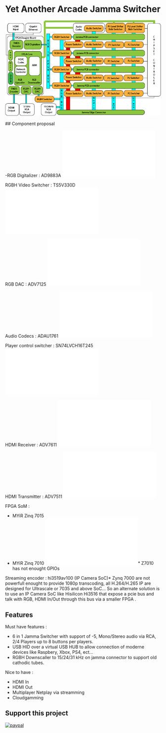 # Yet Another Arcade Jamma Switcher

![Switcher Logical Overview](boards/docs/Overview.png?raw=true "Jamma switcher logical overview")

## Component proposal

-RGB Digitalizer :
AD9883A ![AD9883A Documentation](boards/docs/AD9883A.pdf)

RGBH Video Switcher :
TS5V330D ![TS5V330 Documentation](boards/docs/TS5V330.pdf)

RGB DAC :
ADV7125 ![ADV7125 Documentation](boards/docs/ADV7125.pdf) 

Audio Codecs :
ADAU1761 ![ADAU1761 Documentation](boards/docs/ADAU1761.pdf)

Player control switcher :
SN74LVCH16T245 ![SN74LVCH16T245 Documentation](boards/docs/SN74LVCH16T245.pdf)

HDMI Receiver :
ADV7611 ![ADV7611 Documentation](boards/docs/ADV7611.pdf)

HDMI Transmitter :
ADV7511 ![ADV7511 Documentation](boards/docs/ADV7511.pdf)


FPGA SoM :
- MYiR Zinq 7015
- MYiR Zinq 7010 ![MYiR Documentation](boards/docs/MYC-Y7Z010_007S.pdf)* Z7010 has not enought GPIOs

Streaming encoder :
hi3519av100 (IP Camera SoC)*
Zynq 7000 are not powerfull enought to provide 1080p transcoding, all H.264/H.265 IP are designed for Ultrascale or 7035 and above SoC... So an alternate solution is to use an IP Camera SoC like Hisilicon Hi3516 that expose a pcie bus and talk with RGB, HDMI In/Out through this bus via a smaller FPGA .

## Features

Must have features :
- 6 in 1 Jamma Switcher with support of -5, Mono/Stereo audio via RCA, 2/4 Players up to 8 buttons per players.
- USB HID over a virtual USB HUB to allow connection of moderne devices like Raspbery, Xbox, PS4, ect...
- RGBH Downscaller to 15/24/31 kHz on jamma connector to support old cathodic tubes.

Nice to have :
- HDMI In
- HDMI Out
- Multiplayer Netplay via streamming
- Cloudgamming

## Support this project
[![paypal](https://www.paypalobjects.com/en_US/FR/i/btn/btn_donateCC_LG.gif)](https://www.paypal.com/cgi-bin/webscr?cmd=_s-xclick&hosted_button_id=UBB56J4T93KZE)
